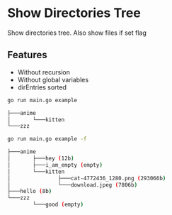# Show Directories Tree

Show directories tree. Also show files if set flag
## Features
- Without recursion
- Without global variables
- dirEntries sorted


```sh
go run main.go example
```

```sh
├───anime
│       └───kitten
└───zzz
```

```sh
go run main.go example -f
```

```sh
├───anime
│       ├───hey (12b)
│       ├───i_am_empty (empty)
│       └───kitten
│               ├───cat-4772436_1280.png (293066b)
│               └───download.jpeg (7806b)
├───hello (8b)
└───zzz
        └───good (empty)
```